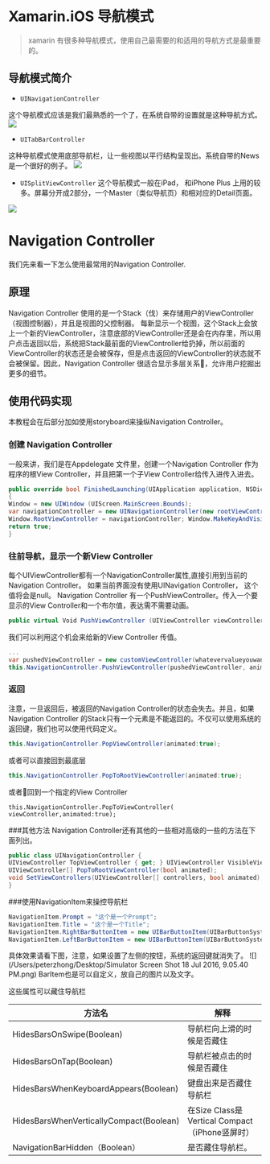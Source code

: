 # Xamarin.iOS 导航模式

> xamarin 有很多种导航模式，使用自己最需要的和适用的导航方式是最重要的。

## 导航模式简介
* `UINavigationController`

这个导航模式应该是我们最熟悉的一个了，在系统自带的设置就是这种导航方式。
![](https://developer.xamarin.com/guides/ios/getting_started/hello,_iOS_multiscreen/hello,_iOS_multiscreen_deepdive/Images/01.png)

* `UITabBarController`

这种导航模式使用底部导航栏，让一些视图以平行结构呈现出。系统自带的News是一个很好的例子。
![](http://blogs-images.forbes.com/bradmoon/files/2016/06/iOS-10-News.jpg)

* `UISplitViewController`
这个导航模式一般在iPad， 和iPhone Plus 上用的较多。屏幕分开成2部分，一个Master（类似导航页）和相对应的Detail页面。

![](http://www.programmingforiphone.com/content/files/2014/11/image.jpg)

# Navigation Controller

我们先来看一下怎么使用最常用的Navigation Controller.

## 原理
Navigation Controller 使用的是一个Stack（伐）来存储用户的ViewController（视图控制器），并且是视图的父控制器。 每新显示一个视图，这个Stack上会放上一个新的ViewController，注意底部的ViewController还是会在内存里，所以用户点击返回以后，系统把Stack最前面的ViewController给扔掉，所以前面的ViewController的状态还是会被保存，但是点击返回的ViewController的状态就不会被保留。因此，Navigation Controller 很适合显示多层关系，允许用户挖掘出更多的细节。

## 使用代码实现
本教程会在后部分加如使用storyboard来操纵Navigation Controller。

### 创建 Navigation Controller
一般来讲，我们是在Appdelegate 文件里，创建一个Navigation Controller 作为程序的根View Controller，并且把第一个子View Controller给传入进传入进去。

```csharp
public override bool FinishedLaunching(UIApplication application, NSDictionary launchOptions){
Window = new UIWindow (UIScreen.MainScreen.Bounds);var navigationController = new UINavigationController(new rootViewController());Window.RootViewController = navigationController; Window.MakeKeyAndVisible(); 
return true;}
```

### 往前导航，显示一个新View Controller

每个UIViewController都有一个NavigationController属性,直接引用到当前的Navigation Controller。 如果当前界面没有使用UINavigation Controller， 这个值将会是null。
Navigation Controller 有一个PushViewController。传入一个要显示的View Controller和一个布尔值，表达需不需要动画。

```csharp
public virtual Void PushViewController (UIViewController viewController, Boolean animated)
```

我们可以利用这个机会来给新的View Controller 传值。

```csharp
...
var pushedViewController = new customViewController(whatevervalueyouwanttopass);//在这里可以传值。
this.NavigationController.PushViewController(pushedViewController, animated:true);
```

### 返回
注意，一旦返回后，被返回的Navigation Controller的状态会失去。并且，如果Navigation Controller 的Stack只有一个元素是不能返回的。不仅可以使用系统的返回键，我们也可以使用代码定义。

```csharp
this.NavigationController.PopViewController(animated:true);
```

或者可以直接回到最底层

```csharp
this.NavigationController.PopToRootViewController(animated:true);
```
或者回到一个指定的View Controller

```
this.NavigationController.PopToViewController(viewController,animated:true);
```

###其他方法
Navigation Controller还有其他的一些相对高级的一些的方法在下面列出。

```csharp
public class UINavigationController {UIViewController TopViewController { get; } UIViewController VisibleViewController { get; } UIViewController[] ViewControllers { get; set; }UIViewController[] PopToRootViewController(bool animated); 
void SetViewControllers(UIViewController[] controllers, bool animated);}
```

###使用NavigationItem来操控导航栏

```csharp
NavigationItem.Prompt = "这个是一个Prompt";
NavigationItem.Title = "这个是一个Title";
NavigationItem.RightBarButtonItem = new UIBarButtonItem(UIBarButtonSystemItem.Done);
NavigationItem.LeftBarButtonItem = new UIBarButtonItem(UIBarButtonSystemItem.Cancel);

```
具体效果请看下图，注意，如果设置了左侧的按钮，系统的返回键就消失了。
![](/Users/peterzhong/Desktop/Simulator Screen Shot 18 Jul 2016, 9.05.40 PM.png)
BarItem也是可以自定义，放自己的图片以及文字。

这些属性可以藏住导航栏

方法名|解释
-----|-----
HidesBarsOnSwipe(Boolean)|导航栏向上滑的时候是否藏住
HidesBarsOnTap(Boolean)|导航栏被点击的时候是否藏住
HidesBarsWhenKeyboardAppears(Boolean)|键盘出来是否藏住导航栏
HidesBarsWhenVerticallyCompact(Boolean)|在Size Class是Vertical Compact（iPhone竖屏时）
NavigationBarHidden（Boolean）|是否藏住导航栏。